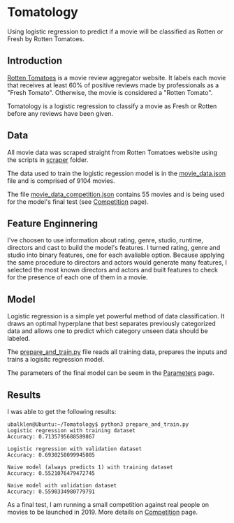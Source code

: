 # Tomatology

Using logistic regression to predict if a movie will be classified as Rotten or Fresh by Rotten Tomatoes.

## Introduction

[Rotten Tomatoes](https://www.rottentomatoes.com/) is a movie review aggregator website. It labels each movie that receives at least 60% of positive reviews made by professionals as a "Fresh Tomato". Otherwise, the movie is considered a "Rotten Tomato".

Tomatology is a logistic regression to classify a movie as Fresh or Rotten before any reviews have been given.

## Data

All movie data was scraped straight from Rotten Tomatoes website using the scripts in [scraper](scraper) folder.

The data used to train the logistic regession model is in the [movie_data.json](movie_data.json) file and is comprised of 9104 movies.

The file [movie_data_competition.json](movie_data_competition.json) contains 55 movies and is being used for the model's final test (see [Competition](Competition.md) page).

## Feature Enginnering

I've choosen to use information about rating, genre, studio, runtime, directors and cast to build the model's features. I turned rating, genre and studio into binary features, one for each avaliable option. Because applying the same procedure to directors and actors would generate many features, I selected the most known directors and actors and built features to check for the presence of each one of them in a movie.

## Model

Logistic regression is a simple yet powerful method of data classification. It draws an optimal hyperplane that best separates previously categorized data and allows one to predict which category unseen data should be labeled.

The [prepare_and_train.py](prepare_and_train.py) file reads all training data, prepares the inputs and trains a logisitc regression model.

The parameters of the final model can be seem in the [Parameters](Parameters.md) page.

## Results

I was able to get the following results:

```
ubalklen@Ubuntu:~/Tomatology$ python3 prepare_and_train.py
Logistic regression with training dataset
Accuracy: 0.7135795688589867

Logistic regression with validation dataset
Accuracy: 0.6930258099945085

Naive model (always predicts 1) with training dataset
Accuracy: 0.5521076479472745

Naive model with validation dataset
Accuracy: 0.5590334980779791
```

As a final test, I am running a small competition against real people on movies to be launched in 2019. More details on [Competition](Competition.md) page.
